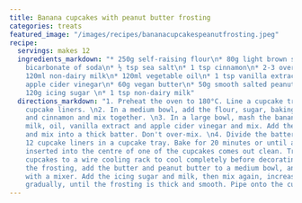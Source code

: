 ```yaml
---
title: Banana cupcakes with peanut butter frosting
categories: treats
featured_image: "/images/recipes/bananacupcakespeanutfrosting.jpeg"
recipe:
  servings: makes 12
  ingredients_markdown: "* 250g self-raising flour\n* 80g light brown sugar\n* 1 tsp
    bicarbonate of soda\n* ½ tsp sea salt\n* 1 tsp cinnamon\n* 2-3 overripe bananas\n*
    120ml non-dairy milk\n* 120ml vegetable oil\n* 1 tsp vanilla extract\n* 1 tbsp
    apple cider vinegar\n* 60g vegan butter\n* 50g smooth salted peanut butter\n*
    120g icing sugar \n* 1 tsp non-dairy milk"
  directions_markdown: "1. Preheat the oven to 180°C. Line a cupcake tray with 12
    cupcake liners. \n2. In a medium bowl, add the flour, sugar, baking soda, salt
    and cinnamon and mix together. \n3. In a large bowl, mash the bananas. Add the
    milk, oil, vanilla extract and apple cider vinegar and mix. Add the dry ingredients
    and mix into a thick batter. Don't over-mix. \n4. Divide the batter evenly between
    12 cupcake liners in a cupcake tray. Bake for 20 minutes or until a toothpick
    inserted into the centre of one of the cupcakes comes out clean. Transfer the
    cupcakes to a wire cooling rack to cool completely before decorating.\n5. To make
    the frosting, add the butter and peanut butter to a medium bowl, and whip together
    with a mixer. Add the icing sugar and milk, then mix again, increasing the speed
    gradually, until the frosting is thick and smooth. Pipe onto the cupcakes. "
---
```

